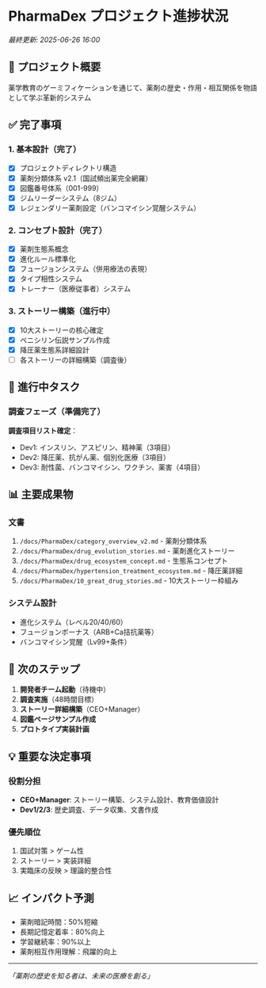 # PharmaDex プロジェクト進捗状況

*最終更新: 2025-06-26 16:00*

## 🎯 プロジェクト概要
薬学教育のゲーミフィケーションを通じて、薬剤の歴史・作用・相互関係を物語として学ぶ革新的システム

## ✅ 完了事項

### 1. 基本設計（完了）
- [x] プロジェクトディレクトリ構造
- [x] 薬剤分類体系 v2.1（国試頻出薬完全網羅）
- [x] 図鑑番号体系（001-999）
- [x] ジムリーダーシステム（8ジム）
- [x] レジェンダリー薬剤設定（バンコマイシン覚醒システム）

### 2. コンセプト設計（完了）
- [x] 薬剤生態系概念
- [x] 進化ルール標準化
- [x] フュージョンシステム（併用療法の表現）
- [x] タイプ相性システム
- [x] トレーナー（医療従事者）システム

### 3. ストーリー構築（進行中）
- [x] 10大ストーリーの核心確定
- [x] ペニシリン伝説サンプル作成
- [x] 降圧薬生態系詳細設計
- [ ] 各ストーリーの詳細構築（調査後）

## 🔄 進行中タスク

### 調査フェーズ（準備完了）
**調査項目リスト確定**：
- Dev1: インスリン、アスピリン、精神薬（3項目）
- Dev2: 降圧薬、抗がん薬、個別化医療（3項目）
- Dev3: 耐性菌、バンコマイシン、ワクチン、薬害（4項目）

## 📊 主要成果物

### 文書
1. `/docs/PharmaDex/category_overview_v2.md` - 薬剤分類体系
2. `/docs/PharmaDex/drug_evolution_stories.md` - 薬剤進化ストーリー
3. `/docs/PharmaDex/drug_ecosystem_concept.md` - 生態系コンセプト
4. `/docs/PharmaDex/hypertension_treatment_ecosystem.md` - 降圧薬詳細
5. `/docs/PharmaDex/10_great_drug_stories.md` - 10大ストーリー枠組み

### システム設計
- 進化システム（レベル20/40/60）
- フュージョンボーナス（ARB+Ca拮抗薬等）
- バンコマイシン覚醒（Lv99+条件）

## 🚀 次のステップ

1. **開発者チーム起動**（待機中）
2. **調査実施**（48時間目標）
3. **ストーリー詳細構築**（CEO+Manager）
4. **図鑑ページサンプル作成**
5. **プロトタイプ実装計画**

## 💡 重要な決定事項

### 役割分担
- **CEO+Manager**: ストーリー構築、システム設計、教育価値設計
- **Dev1/2/3**: 歴史調査、データ収集、文書作成

### 優先順位
1. 国試対策 > ゲーム性
2. ストーリー > 実装詳細
3. 実臨床の反映 > 理論的整合性

## 📈 インパクト予測
- 薬剤暗記時間：50%短縮
- 長期記憶定着率：80%向上
- 学習継続率：90%以上
- 薬剤相互作用理解：飛躍的向上

---

*「薬剤の歴史を知る者は、未来の医療を創る」*